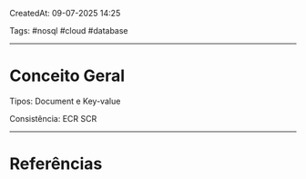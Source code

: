 CreatedAt: 09-07-2025 14:25

Tags: #nosql #cloud #database 

---
# Conceito Geral
Tipos:
Document e Key-value

Consistência:
ECR
SCR

---
# Referências
